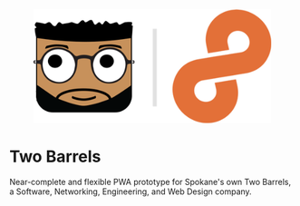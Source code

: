 <p align="center"><img width="420" alt="superbarrels" src="https://raw.githubusercontent.com/supertyrelle/two-barrels/master/github-top.png"></p>

<h1>Two Barrels</h1>
Near-complete and flexible PWA prototype for Spokane's own Two Barrels, a Software, Networking, Engineering, and Web Design company.
